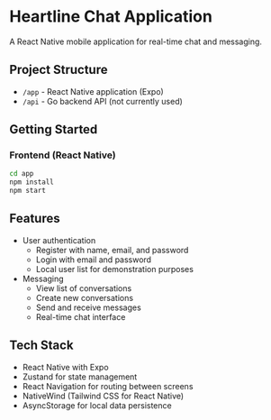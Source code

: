 # Heartline Chat Application

A React Native mobile application for real-time chat and messaging.

## Project Structure

- `/app` - React Native application (Expo)
- `/api` - Go backend API (not currently used)

## Getting Started

### Frontend (React Native)

```bash
cd app
npm install
npm start
```

## Features

- User authentication
  - Register with name, email, and password
  - Login with email and password
  - Local user list for demonstration purposes
- Messaging
  - View list of conversations
  - Create new conversations
  - Send and receive messages
  - Real-time chat interface

## Tech Stack

- React Native with Expo
- Zustand for state management
- React Navigation for routing between screens
- NativeWind (Tailwind CSS for React Native)
- AsyncStorage for local data persistence